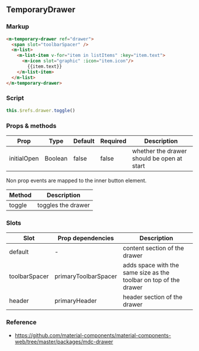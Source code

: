 ## TemporaryDrawer

### Markup

```html
<m-temporary-drawer ref="drawer">
  <span slot="toolbarSpacer" />
  <m-list>
    <m-list-item v-for="item in listItems" :key="item.text">
      <m-icon slot="graphic" :icon="item.icon"/>
        {{item.text}}
    </m-list-item>
  </m-list>
</m-temporary-drawer>
```
### Script

```javascript
this.$refs.drawer.toggle()
```

### Props & methods

| Prop | Type | Default | Required | Description |
|------|------|---------|----------|-------------|
| initialOpen | Boolean | false | false | whether the drawer should be open at start |

Non prop events are mapped to the inner button element.

| Method | Description |
|--------|-------------|
| toggle | toggles the drawer |

### Slots

| Slot | Prop dependencies | Description |
|------|-------------------|-------------|
| default | - | content section of the drawer |
| toolbarSpacer | primaryToolbarSpacer | adds space with the same size as the toolbar on top of the drawer |
| header | primaryHeader | header section of the drawer |

### Reference

- https://github.com/material-components/material-components-web/tree/master/packages/mdc-drawer
